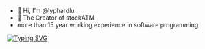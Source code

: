 - 👋 Hi, I’m @lyphardlu
- 👀 The Creator of stockATM
- more than 15 year working experience in software programming

<!--   my-ticker -->    
[![Typing SVG](https://readme-typing-svg.herokuapp.com?color=%2336BCF7&center=true&vCenter=true&width=800&lines=Hi+there+👋,+I+am+Lyphard;+The+Creater+of+StockMarketATM;+Over+15+years+of+programming+experience;+team+management+experience;+Know+how+to+build+Startup+Company;+C/C++/CLI/Spice/Java/JavaScript/NodeJS/PHP/MySQL/ShellScript;+My+Hobbits:+Piano+performance+and+music+composition)](https://git.io/typing-svg)



<!---
lyphardlu/lyphardlu is a ✨ special ✨ repository because its `README.md` (this file) appears on your GitHub profile.
You can click the Preview link to take a look at your changes.
--->
